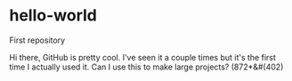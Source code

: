 # hello-world
First repository

Hi there, GitHub is pretty cool. I've seen it a couple times but it's the first time I actually used it. Can I use this to make large projects? (872*&#(402)
